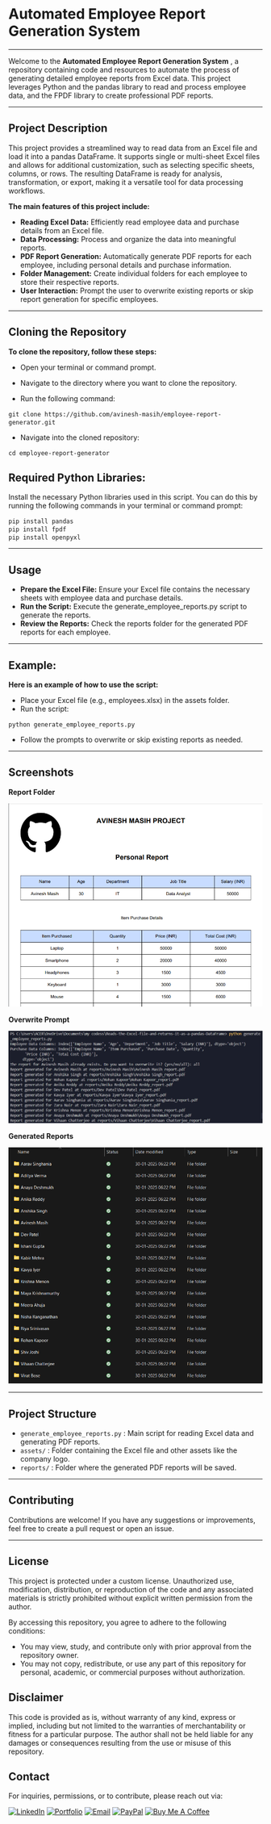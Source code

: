 # Automated Employee Report Generation System
---
Welcome to the **Automated Employee Report Generation System** , a repository containing code and resources to automate the process of generating detailed employee reports from Excel data. This project leverages Python and the pandas library to read and process employee data, and the FPDF library to create professional PDF reports.

---

## Project Description

This project provides a streamlined way to read data from an Excel file and load it into a pandas DataFrame. It supports single or multi-sheet Excel files and allows for additional customization, such as selecting specific sheets, columns, or rows. The resulting DataFrame is ready for analysis, transformation, or export, making it a versatile tool for data processing workflows.

**The main features of this project include:**

- **Reading Excel Data:** Efficiently read employee data and purchase details from an Excel file.
- **Data Processing:** Process and organize the data into meaningful reports.
- **PDF Report Generation:** Automatically generate PDF reports for each employee, including personal details and purchase information.
- **Folder Management:** Create individual folders for each employee to store their respective reports.
- **User Interaction:** Prompt the user to overwrite existing reports or skip report generation for specific employees.

---
## Cloning the Repository

**To clone the repository, follow these steps:**

- Open your terminal or command prompt.

- Navigate to the directory where you want to clone the repository.

- Run the following command:
```
git clone https://github.com/avinesh-masih/employee-report-generator.git
```
- Navigate into the cloned repository:
```
cd employee-report-generator
```

## Required Python Libraries:
Install the necessary Python libraries used in this script. 
You can do this by running the following commands in your terminal or command prompt:
```
pip install pandas
pip install fpdf
pip install openpyxl
```
---

## Usage

- **Prepare the Excel File:** Ensure your Excel file contains the necessary sheets with employee data and purchase details.
- **Run the Script:** Execute the generate_employee_reports.py script to generate the reports.
- **Review the Reports:** Check the reports folder for the generated PDF reports for each employee.

---

## Example:

**Here is an example of how to use the script:**

- Place your Excel file (e.g., employees.xlsx) in the assets folder.
- Run the script:

```
python generate_employee_reports.py
```

- Follow the prompts to overwrite or skip existing reports as needed.

---

## Screenshots

**Report Folder**

![Report Folder](assets/test_project-report.png)

**Overwrite Prompt**

![Overwrite Prompt](assets/testing_code.png)

**Generated Reports**

![Generated Reports](assets/testing_folder.png)

---

## Project Structure

- `generate_employee_reports.py` : Main script for reading Excel data and generating PDF reports.
- `assets/` : Folder containing the Excel file and other assets like the company logo.
- `reports/` : Folder where the generated PDF reports will be saved.

---

## Contributing

Contributions are welcome! If you have any suggestions or improvements, feel free to create a pull request or open an issue.

---

## License

This project is protected under a custom license. Unauthorized use, modification, distribution, or reproduction of the code and any associated materials is strictly prohibited without explicit written permission from the author.

By accessing this repository, you agree to adhere to the following conditions:

* You may view, study, and contribute only with prior approval from the repository owner.  
* You may not copy, redistribute, or use any part of this repository for personal, academic, or commercial purposes without authorization.

## Disclaimer 

This code is provided as is, without warranty of any kind, express or implied, including but not limited to the warranties of merchantability or fitness for a particular purpose. The author shall not be held liable for any damages or consequences resulting from the use or misuse of this repository.

## Contact

For inquiries, permissions, or to contribute, please reach out via:  

[![LinkedIn](https://img.shields.io/badge/LinkedIn-0077B5?style=for-the-badge&logo=linkedin&logoColor=white)](https://www.linkedin.com/in/avineshlko/)  [![Portfolio](https://img.shields.io/badge/Portfolio-000000?style=for-the-badge&logo=githubpages&logoColor=white)](https://avinesh-masih.github.io/)  [![Email](https://img.shields.io/badge/Email-D14836?style=for-the-badge&logo=gmail&logoColor=white)](mailto:skmasih11@gmail.com)  [![PayPal](https://img.shields.io/badge/PayPal-009CDE?style=for-the-badge&logo=paypal&logoColor=white)](https://paypal.me/AVINESHMASIH)  [![Buy Me A Coffee](https://img.shields.io/badge/Buy%20Me%20A%20Coffee-FFDD00?style=for-the-badge&logo=buy-me-a-coffee&logoColor=black)](https://buymeacoffee.com/avineshlko)
